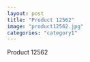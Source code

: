 ```yaml
---
layout: post
title: "Product 12562"
image: "product12562.jpg"
categories: "category1"
---
```

Product 12562

